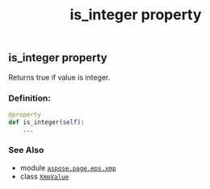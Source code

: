 ﻿---
title: is_integer property
second_title: Aspose.Page for Python via .NET API References
description: 
type: docs
weight: 140
url: /python-net/aspose.page.eps.xmp/xmpvalue/is_integer/
is_root: false
---

## is_integer property


Returns true if value is integer.
### Definition:
```python
@property
def is_integer(self):
    ...
```

### See Also
* module [`aspose.page.eps.xmp`](../../)
* class [`XmpValue`](/page/python-net/aspose.page.eps.xmp/xmpvalue)
